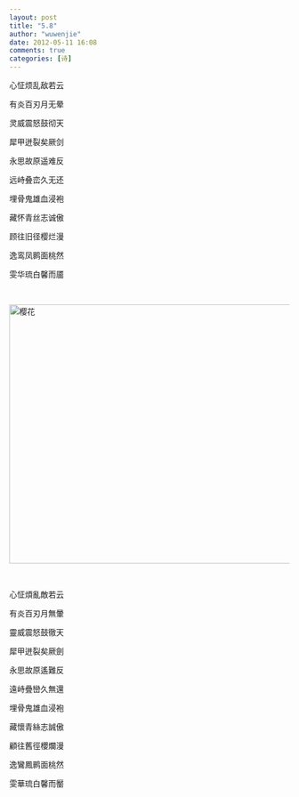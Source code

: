 ```yaml
---
layout: post
title: "5.8"
author: "wuwenjie"
date: 2012-05-11 16:08
comments: true
categories: [诗]
---
```

心怔烦乱敌若云

有炎百刃月无晕

灵威震怒鼓彻天

犀甲迸裂矣厥剑

永思故原遥难反

远峙叠峦久无还

埋骨鬼雄血浸袍

藏怀青丝志诚傲

顾往旧径樱烂漫

逸鸾凤鹮面桃然

雯华琉白馨而靥

&nbsp;

<a href="http://www.wuwenjie.tk/wp-content/uploads/2012/05/yh.jpg"><img class="size-full wp-image-472" title="樱花" src="http://www.wuwenjie.tk/wp-content/uploads/2012/05/yh.jpg" alt="樱花" width="700" height="466" /></a>

&nbsp;

心怔煩亂敵若云

有炎百刃月無暈

靈威震怒鼓徹天

犀甲迸裂矣厥劍

永思故原遙難反

遠峙疊巒久無還

埋骨鬼雄血浸袍

藏懷青絲志誠傲

顧往舊徑櫻爛漫

逸鸞鳳鹮面桃然

雯華琉白馨而靨

&nbsp;

&nbsp;

&nbsp;

